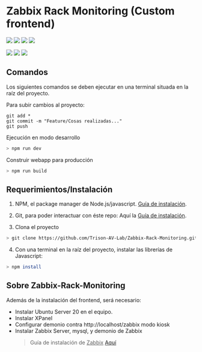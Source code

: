 # Zabbix Rack Monitoring (Custom frontend)

![](https://img.shields.io/badge/Zabbix%20Rack%20Monitoring-1.0.0%20PROD-orange?logo=textpattern)
![](https://img.shields.io/badge/Svelte-3.54-yellowgreen?logo=svelte)
![](https://img.shields.io/badge/Vite-4.0-yellowgreen?logo=vite)
![](https://img.shields.io/badge/Axios-1.2.2-yellowgreen?logo=axios)

![](https://img.shields.io/badge/Typescript-yellow?logo=typescript)
![](https://img.shields.io/badge/HTML%205-yellow?logo=html5)
![](https://img.shields.io/badge/CSS%203-yellow?logo=css3)

## Comandos

Los siguientes comandos se deben ejecutar en una terminal situada en la raíz del proyecto.

Para subir cambios al proyecto:

```
git add *
git commit -m "Feature/Cosas realizadas..."
git push
```

Ejecución en modo desarrollo

```bash
> npm run dev
```

Construir webapp para producción

```bash
> npm run build
```

## Requerimientos/Instalación

1. NPM, el package manager de Node.js/javascript. [Guía de instalación](https://phoenixnap.com/kb/install-node-js-npm-on-windows).

2. Git, para poder interactuar con éste repo: Aquí la [Guía de instalación](https://phoenixnap.com/kb/how-to-install-git-windows).

3. Clona el proyecto

```bash
> git clone https://github.com/Trison-AV-Lab/Zabbix-Rack-Monitoring.git
```

4. Con una terminal en la raíz del proyecto, instalar las librerías de Javascript:

```bash
> npm install
```

## Sobre Zabbix-Rack-Monitoring

Además de la instalación del frontend, será necesario:

- Instalar Ubuntu Server 20 en el equipo.
- Instalar XPanel
- Configurar demonio contra http://localhost/zabbix modo kiosk
- Instalar Zabbix Server, mysql, y demonio de Zabbix
  > Guía de instalación de <ins>Zabbix</ins> [Aquí](https://www.zabbix.com/download?zabbix=6.2&os_distribution=ubuntu&os_version=20.04&components=server_frontend_agent&db=mysql&ws=apache)
